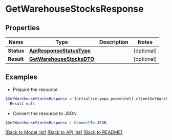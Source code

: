 # GetWarehouseStocksResponse
## Properties

Name | Type | Description | Notes
------------ | ------------- | ------------- | -------------
**Status** | [**ApiResponseStatusType**](ApiResponseStatusType.md) |  | [optional] 
**Result** | [**GetWarehouseStocksDTO**](GetWarehouseStocksDTO.md) |  | [optional] 

## Examples

- Prepare the resource
```powershell
$GetWarehouseStocksResponse = Initialize-ympa_powershell_clientGetWarehouseStocksResponse  -Status null `
 -Result null
```

- Convert the resource to JSON
```powershell
$GetWarehouseStocksResponse | ConvertTo-JSON
```

[[Back to Model list]](../README.md#documentation-for-models) [[Back to API list]](../README.md#documentation-for-api-endpoints) [[Back to README]](../README.md)

